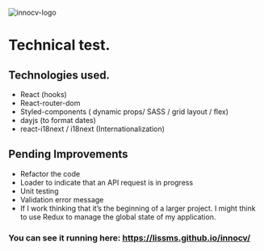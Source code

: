 ![innocv-logo](https://user-images.githubusercontent.com/70586226/115722324-2d3bcd00-a37f-11eb-89d6-9f1fb58bedd1.jpg) 
# Technical test.

## Technologies used.
- React (hooks)
- React-router-dom 
- Styled-components ( dynamic props/ SASS / grid layout / flex)
- dayjs (to format dates)
- react-i18next / i18next (Internationalization)

## Pending Improvements 
- Refactor the code
- Loader to indicate that an API request is in progress
- Unit testing
- Validation error message
- If I work thinking that it’s the beginning of a larger project. I might think to use Redux to manage the global state of my application.

### You can see it running here: https://lissms.github.io/innocv/
